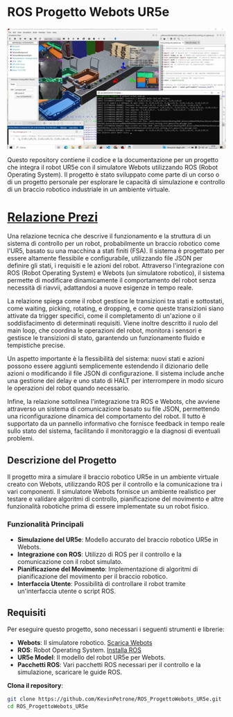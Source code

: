 # ROS Progetto Webots UR5e

![UR5e in Webots](https://github.com/KevinPetrone/ROS_ProgettoWebots_UR5e/blob/main/images/project.jpg)

Questo repository contiene il codice e la documentazione per un progetto che integra il robot UR5e con il simulatore Webots utilizzando ROS (Robot Operating System). Il progetto è stato sviluppato come parte di un corso o di un progetto personale per esplorare le capacità di simulazione e controllo di un braccio robotico industriale in un ambiente virtuale.

# [**Relazione Prezi**](https://prezi.com/view/fzvbbkLgXX44PGaWyzf1) 
Una relazione tecnica che descrive il funzionamento e la struttura di un sistema di controllo per un robot, probabilmente un braccio robotico come l'UR5, basato su una macchina a stati finiti (FSA). Il sistema è progettato per essere altamente flessibile e configurabile, utilizzando file JSON per definire gli stati, i requisiti e le azioni del robot. Attraverso l'integrazione con ROS (Robot Operating System) e Webots (un simulatore robotico), il sistema permette di modificare dinamicamente il comportamento del robot senza necessità di riavvii, adattandosi a nuove esigenze in tempo reale.

La relazione spiega come il robot gestisce le transizioni tra stati e sottostati, come waiting, picking, rotating, e dropping, e come queste transizioni siano attivate da trigger specifici, come il completamento di un'azione o il soddisfacimento di determinati requisiti. Viene inoltre descritto il ruolo del main loop, che coordina le operazioni del robot, monitora i sensori e gestisce le transizioni di stato, garantendo un funzionamento fluido e tempistiche precise.

Un aspetto importante è la flessibilità del sistema: nuovi stati e azioni possono essere aggiunti semplicemente estendendo il dizionario delle azioni o modificando il file JSON di configurazione. Il sistema include anche una gestione dei delay e uno stato di HALT per interrompere in modo sicuro le operazioni del robot quando necessario.

Infine, la relazione sottolinea l'integrazione tra ROS e Webots, che avviene attraverso un sistema di comunicazione basato su file JSON, permettendo una riconfigurazione dinamica del comportamento del robot. Il tutto è supportato da un pannello informativo che fornisce feedback in tempo reale sullo stato del sistema, facilitando il monitoraggio e la diagnosi di eventuali problemi.

## Descrizione del Progetto

Il progetto mira a simulare il braccio robotico UR5e in un ambiente virtuale creato con Webots, utilizzando ROS per il controllo e la comunicazione tra i vari componenti. Il simulatore Webots fornisce un ambiente realistico per testare e validare algoritmi di controllo, pianificazione del movimento e altre funzionalità robotiche prima di essere implementate su un robot fisico.

### Funzionalità Principali

- **Simulazione del UR5e**: Modello accurato del braccio robotico UR5e in Webots.
- **Integrazione con ROS**: Utilizzo di ROS per il controllo e la comunicazione con il robot simulato.
- **Pianificazione del Movimento**: Implementazione di algoritmi di pianificazione del movimento per il braccio robotico.
- **Interfaccia Utente**: Possibilità di controllare il robot tramite un'interfaccia utente o script ROS.

## Requisiti

Per eseguire questo progetto, sono necessari i seguenti strumenti e librerie:

- **Webots**: Il simulatore robotico. [Scarica Webots](https://cyberbotics.com/)
- **ROS**: Robot Operating System. [Installa ROS](https://github.com/KevinPetrone/ROS_ProgettoWebots_UR5e/blob/main/Tutorial/Installazione_ROS_Noetic.pdf) 
- **UR5e Model**: Il modello del robot UR5e per Webots.
- **Pacchetti ROS**: Vari pacchetti ROS necessari per il controllo e la simulazione, scaricare le guide ROS.

**Clona il repository**:
   ```bash
   git clone https://github.com/KevinPetrone/ROS_ProgettoWebots_UR5e.git
   cd ROS_ProgettoWebots_UR5e
